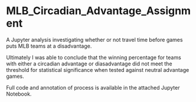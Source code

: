 # MLB_Circadian_Advantage_Assignment
A Jupyter analysis investigating whether or not travel time before games puts MLB teams at a disadvantage.

Ultimately I was able to conclude that the winning percentage for teams with either a circadian advantage or diasadvantage did not meet the threshold for statistical significance when tested against neutral advantage games.

Full code and annotation of process is available in the attached Jupyter Notebook.
